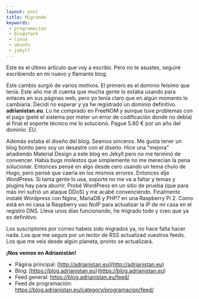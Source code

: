 ```yaml
---
layout: post
title: Migrando
keywords:
 - programacion
 - blogstack
 - linux
 - ubuntu
 - jekyll
---
```


Este es el último artículo que voy a escribir. Pero no te asustes, seguiré escribiendo en mi nuevo y flamante blog. 

Este cambio surgió de varios motivos. El primero es el dominio feísimo que tenía. Este año me di cuenta que mucha gente lo estaba usando para enlaces en sus páginas web, pero yo tenía claro que en algún momento lo cambiaría. Decidí no esperar y ya he registrado un dominio definitivo. __adrianistan.eu__. Lo he comprado en FreeNOM y aunque tuve problemas con el pago (peté el sistema por meter un error de codificación donde no debía) al final el soporte técnico me lo solucionó. Pague 5.60 € por un año del dominio .EU.

Además estaba el diseño del blog. Seamos sinceros. Me gusta tener un blog bonito pero soy un desastre con el diseño. Hice una "mejora" añadiendo Material Design a este blog en Jekyll pero no me terminó de convencer. Había bugs molestos que simplemente no me merecían la pena solucionar. Entonces pensé en algo desde cero usando un tema chulo de Hugo, pero pensé que caería en los mismos errores. Entonces dije WordPress. Si tanta gente lo usa, soporte no me va a faltar y temas y plugins hay para aburrir. Probé WordPress en un sitio de prueba (que para más inri sufrió un ataque DDoS) y me acabé convenciendo. Finalmente instalé Wordpress con Nginx, MariaDB y PHP7 en una Raspberry Pi 2. Como está en mi casa la Raspberry uso NoIP para actualizar la IP de mi casa en el registro DNS. Lleva unos días funcionando, he migrado todo y creo que ya es definitivo.

Los suscriptores por correo habeis sido migrados ya, no hace falta hacer nada. Los que me seguís por un lector de RSS actualizad vuestros feeds. Los que me veis desde algún planeta, pronto se actualizará.

__¡Nos vemos en Adrianistán!__

* Página principal: [http://adrianistan.eu](http://adrianistan.eu)
* Blog: [https://blog.adrianistan.eu)(https://blog.adrianistan.eu)
* Feed general: https://blog.adrianistan.eu/feed/
* Feed de programación: https://blog.adrianistan.eu/category/programacion/feed/
